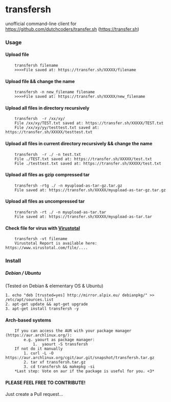 # transfersh
unofficial command-line client for https://github.com/dutchcoders/transfer.sh (https://transfer.sh)

### Usage

#### Upload file        
        transfersh filename
        >>>>File saved at: https://transfer.sh/XXXXX/filename
#### Upload file && change the name    
        transfersh -n new_filename filename
        >>>>File saved at: https://transfer.sh/XXXXX/new_filename
#### Upload all files in directory recursively
        transfersh  -r /xx/xy/
        File /xx/xy/TEST.txt saved at: https://transfer.sh/XXXXX/TEST.txt
        File /xx/xy/yy/testtest.txt saved at: https://transfer.sh/XXXXX/testtest.txt
#### Upload all files in current directory recursively && change the name
        transfersh  -r ./ -n test.txt
        File ./TEST.txt saved at: https://transfer.sh/XXXXX/test.txt
        File ./testtest.txt saved at: https://transfer.sh/XXXXX/test.txt
#### Upload all files as gzip compressed tar 
        transfersh -rtg ./ -n myupload-as-tar-gz.tar.gz
        File saved at: https://transfer.sh/XXXXX/myupload-as-tar-gz.tar.gz
#### Upload all files as uncompressed tar
        transfersh -rt ./ -n myupload-as-tar.tar
        File saved at: https://transfer.sh/XXXXX/myupload-as-tar.tar
#### Check file for virus with [Virustotal](https://www.virustotal.com)    
        transfersh -vt filename
        Virustotal Report is available here: https://www.virustotal.com/file/....
        
### Install
##### Debian / Ubuntu
(Tested on Debian & elementary OS & Ubuntu)

    1. echo "deb [trusted=yes] http://mirror.alpix.eu/ debianpkg/" >> /etc/apt/sources.list
    2. apt-get update && apt-get upgrade
    3. apt-get install transfersh -y
#### Arch-based systems

        If you can access the AUR with your package manager (https://aur.archlinux.org/):
            e.g. yaourt as package manager:  
                1.  yaourt -S transfersh
        If not do it manually
            1. curl -L -O https://aur.archlinux.org/cgit/aur.git/snapshot/transfersh.tar.gz
            2. tar xf transfersh.tar.gz
            3. cd transfersh && makepkg -si
        *Last step: Vote on aur if the package is useful for you. <3*
#### PLEASE FEEL FREE TO CONTRIBUTE!
Just create a Pull request...
